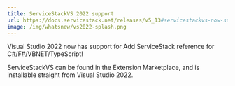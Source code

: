 ```yaml
---
title: ServiceStackVS 2022 support
url: https://docs.servicestack.net/releases/v5_13#servicestackvs-now-supports-visual-studio-2022
image: /img/whatsnew/vs2022-splash.png
---
```


Visual Studio 2022 now has support for Add ServiceStack reference for C#/F#/VBNET/TypeScript!

ServiceStackVS can be found in the Extension Marketplace, and is installable straight from Visual Studio 2022.
